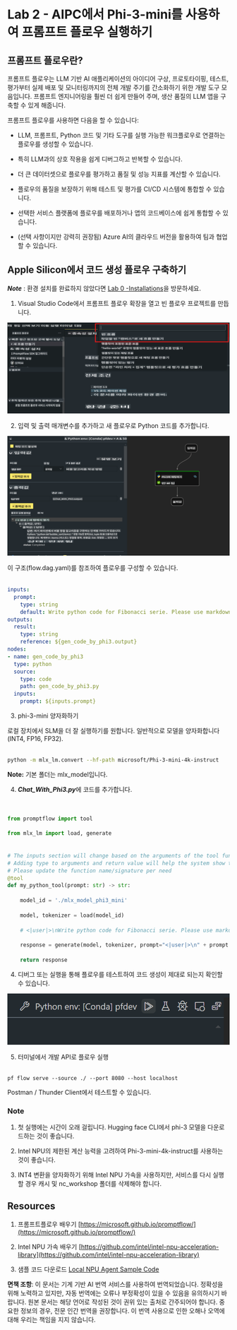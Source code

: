 # **Lab 2 - AIPC에서 Phi-3-mini를 사용하여 프롬프트 플로우 실행하기**

## **프롬프트 플로우란?**

프롬프트 플로우는 LLM 기반 AI 애플리케이션의 아이디어 구상, 프로토타이핑, 테스트, 평가부터 실제 배포 및 모니터링까지의 전체 개발 주기를 간소화하기 위한 개발 도구 모음입니다. 프롬프트 엔지니어링을 훨씬 더 쉽게 만들어 주며, 생산 품질의 LLM 앱을 구축할 수 있게 해줍니다.

프롬프트 플로우를 사용하면 다음을 할 수 있습니다:

- LLM, 프롬프트, Python 코드 및 기타 도구를 실행 가능한 워크플로우로 연결하는 플로우를 생성할 수 있습니다.

- 특히 LLM과의 상호 작용을 쉽게 디버그하고 반복할 수 있습니다.

- 더 큰 데이터셋으로 플로우를 평가하고 품질 및 성능 지표를 계산할 수 있습니다.

- 플로우의 품질을 보장하기 위해 테스트 및 평가를 CI/CD 시스템에 통합할 수 있습니다.

- 선택한 서비스 플랫폼에 플로우를 배포하거나 앱의 코드베이스에 쉽게 통합할 수 있습니다.

- (선택 사항이지만 강력히 권장됨) Azure AI의 클라우드 버전을 활용하여 팀과 협업할 수 있습니다.



## **Apple Silicon에서 코드 생성 플로우 구축하기**

***Note*** : 환경 설치를 완료하지 않았다면 [Lab 0 -Installations](./01.Installations.md)을 방문하세요.

1. Visual Studio Code에서 프롬프트 플로우 확장을 열고 빈 플로우 프로젝트를 만듭니다.

![create](../../../../../../../translated_images/pf_create.626fd367cf0ac7981e0731fdfc70fa46df0826f9eaf57c22f07908817ede14d3.ko.png)

2. 입력 및 출력 매개변수를 추가하고 새 플로우로 Python 코드를 추가합니다.

![flow](../../../../../../../translated_images/pf_flow.f2d64298a737b204ec7b33604538c97d4fffe9e07e74bad1c162e88e026d3dfa.ko.png)

이 구조(flow.dag.yaml)를 참조하여 플로우를 구성할 수 있습니다.

```yaml

inputs:
  prompt:
    type: string
    default: Write python code for Fibonacci serie. Please use markdown as output
outputs:
  result:
    type: string
    reference: ${gen_code_by_phi3.output}
nodes:
- name: gen_code_by_phi3
  type: python
  source:
    type: code
    path: gen_code_by_phi3.py
  inputs:
    prompt: ${inputs.prompt}


```

3. phi-3-mini 양자화하기

로컬 장치에서 SLM을 더 잘 실행하기를 원합니다. 일반적으로 모델을 양자화합니다(INT4, FP16, FP32).

```bash

python -m mlx_lm.convert --hf-path microsoft/Phi-3-mini-4k-instruct

```

**Note:** 기본 폴더는 mlx_model입니다.

4. ***Chat_With_Phi3.py***에 코드를 추가합니다.

```python


from promptflow import tool

from mlx_lm import load, generate


# The inputs section will change based on the arguments of the tool function, after you save the code
# Adding type to arguments and return value will help the system show the types properly
# Please update the function name/signature per need
@tool
def my_python_tool(prompt: str) -> str:

    model_id = './mlx_model_phi3_mini'

    model, tokenizer = load(model_id)

    # <|user|>\nWrite python code for Fibonacci serie. Please use markdown as output<|end|>\n<|assistant|>

    response = generate(model, tokenizer, prompt="<|user|>\n" + prompt  + "<|end|>\n<|assistant|>", max_tokens=2048, verbose=True)

    return response


```

4. 디버그 또는 실행을 통해 플로우를 테스트하여 코드 생성이 제대로 되는지 확인할 수 있습니다.

![RUN](../../../../../../../translated_images/pf_run.57c3f9e7e7052ff85850b8f06648c7d5b4d2ac9f4796381fd8d29b1a41e1f705.ko.png)

5. 터미널에서 개발 API로 플로우 실행

```

pf flow serve --source ./ --port 8080 --host localhost   

```

Postman / Thunder Client에서 테스트할 수 있습니다.


### **Note**

1. 첫 실행에는 시간이 오래 걸립니다. Hugging face CLI에서 phi-3 모델을 다운로드하는 것이 좋습니다.

2. Intel NPU의 제한된 계산 능력을 고려하여 Phi-3-mini-4k-instruct를 사용하는 것이 좋습니다.

3. INT4 변환을 양자화하기 위해 Intel NPU 가속을 사용하지만, 서비스를 다시 실행할 경우 캐시 및 nc_workshop 폴더를 삭제해야 합니다.



## **Resources**

1. 프롬프트플로우 배우기 [https://microsoft.github.io/promptflow/](https://microsoft.github.io/promptflow/)

2. Intel NPU 가속 배우기 [https://github.com/intel/intel-npu-acceleration-library](https://github.com/intel/intel-npu-acceleration-library)

3. 샘플 코드 다운로드 [Local NPU Agent Sample Code](../../../../../../../code/07.Lab/01/AIPC/local-npu-agent)

**면책 조항**:
이 문서는 기계 기반 AI 번역 서비스를 사용하여 번역되었습니다. 정확성을 위해 노력하고 있지만, 자동 번역에는 오류나 부정확성이 있을 수 있음을 유의하시기 바랍니다. 원본 문서는 해당 언어로 작성된 것이 권위 있는 출처로 간주되어야 합니다. 중요한 정보의 경우, 전문 인간 번역을 권장합니다. 이 번역 사용으로 인한 오해나 오역에 대해 우리는 책임을 지지 않습니다.